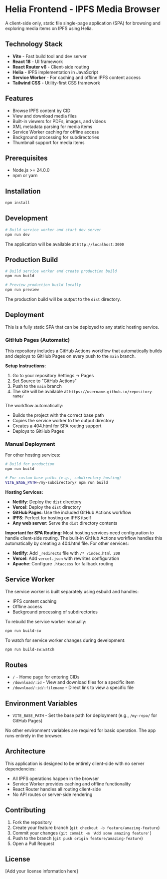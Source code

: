 # Helia Frontend - IPFS Media Browser

A client-side only, static file single-page application (SPA) for browsing and exploring media items on IPFS using Helia.

## Technology Stack

- **Vite** - Fast build tool and dev server
- **React 18** - UI framework
- **React Router v6** - Client-side routing
- **Helia** - IPFS implementation in JavaScript
- **Service Worker** - For caching and offline IPFS content access
- **Tailwind CSS** - Utility-first CSS framework

## Features

- Browse IPFS content by CID
- View and download media files
- Built-in viewers for PDFs, images, and videos
- XML metadata parsing for media items
- Service Worker caching for offline access
- Background processing for subdirectories
- Thumbnail support for media items

## Prerequisites

- Node.js >= 24.0.0
- npm or yarn

## Installation

```bash
npm install
```

## Development

```bash
# Build service worker and start dev server
npm run dev
```

The application will be available at `http://localhost:3000`

## Production Build

```bash
# Build service worker and create production build
npm run build

# Preview production build locally
npm run preview
```

The production build will be output to the `dist` directory.

## Deployment

This is a fully static SPA that can be deployed to any static hosting service.

### GitHub Pages (Automatic)

This repository includes a GitHub Actions workflow that automatically builds and deploys to GitHub Pages on every push to the `main` branch.

**Setup Instructions:**
1. Go to your repository Settings → Pages
2. Set Source to "GitHub Actions"
3. Push to the `main` branch
4. The site will be available at `https://username.github.io/repository-name/`

The workflow automatically:
- Builds the project with the correct base path
- Copies the service worker to the output directory
- Creates a 404.html for SPA routing support
- Deploys to GitHub Pages

### Manual Deployment

For other hosting services:

```bash
# Build for production
npm run build

# For custom base paths (e.g., subdirectory hosting)
VITE_BASE_PATH=/my-subdirectory/ npm run build
```

**Hosting Services:**
- **Netlify**: Deploy the `dist` directory
- **Vercel**: Deploy the `dist` directory  
- **GitHub Pages**: Use the included GitHub Actions workflow
- **IPFS**: Perfect for hosting on IPFS itself
- **Any web server**: Serve the `dist` directory contents

**Important for SPA Routing:**
Most hosting services need configuration to handle client-side routing. The built-in GitHub Actions workflow handles this automatically by creating a 404.html file. For other services:

- **Netlify**: Add `_redirects` file with `/* /index.html 200`
- **Vercel**: Add `vercel.json` with rewrites configuration
- **Apache**: Configure `.htaccess` for fallback routing

## Service Worker

The service worker is built separately using esbuild and handles:
- IPFS content caching
- Offline access
- Background processing of subdirectories

To rebuild the service worker manually:
```bash
npm run build-sw
```

To watch for service worker changes during development:
```bash
npm run build-sw:watch
```

## Routes

- `/` - Home page for entering CIDs
- `/download/:id` - View and download files for a specific item
- `/download/:id/:filename` - Direct link to view a specific file

## Environment Variables

- `VITE_BASE_PATH` - Set the base path for deployment (e.g., `/my-repo/` for GitHub Pages)

No other environment variables are required for basic operation. The app runs entirely in the browser.

## Architecture

This application is designed to be entirely client-side with no server dependencies:

- All IPFS operations happen in the browser
- Service Worker provides caching and offline functionality
- React Router handles all routing client-side
- No API routes or server-side rendering

## Contributing

1. Fork the repository
2. Create your feature branch (`git checkout -b feature/amazing-feature`)
3. Commit your changes (`git commit -m 'Add some amazing feature'`)
4. Push to the branch (`git push origin feature/amazing-feature`)
5. Open a Pull Request

## License

[Add your license information here] 